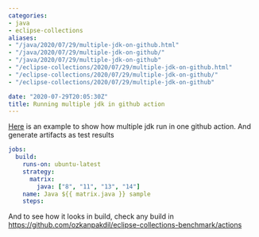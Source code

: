 ```yaml
---
categories:
- java
- eclipse-collections
aliases:
- "/java/2020/07/29/multiple-jdk-on-github.html"
- "/java/2020/07/29/multiple-jdk-on-github/"
- "/java/2020/07/29/multiple-jdk-on-github"
- "/eclipse-collections/2020/07/29/multiple-jdk-on-github.html"
- "/eclipse-collections/2020/07/29/multiple-jdk-on-github/"
- "/eclipse-collections/2020/07/29/multiple-jdk-on-github"

date: "2020-07-29T20:05:30Z"
title: Running multiple jdk in github action
---
```

[Here](https://github.com/ozkanpakdil/eclipse-collections-benchmark/blob/master/.github/workflows/main.yml) is an example to show how multiple jdk run in one github action. And generate artifacts as test results

```yaml
jobs:
  build:
    runs-on: ubuntu-latest
    strategy:
      matrix:
        java: ["8", "11", "13", "14"]
    name: Java ${{ matrix.java }} sample
    steps:
```

And to see how it looks in build, check any build in https://github.com/ozkanpakdil/eclipse-collections-benchmark/actions